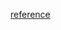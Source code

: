 [reference](https://medium.com/@android-world/jetpack-compose-with-viewmodel-and-flow-a-comprehensive-guide-ce3b079a44d1)
